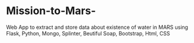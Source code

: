 # Mission-to-Mars-
Web App to extract and store data about existence of water in MARS using Flask, Python, Mongo, Splinter, Beutiful Soap, Bootstrap, Html, CSS 
